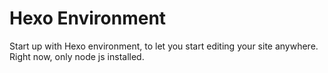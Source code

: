 # Hexo Environment

Start up with Hexo environment, to let you start editing your site anywhere. Right now, only node js installed.
